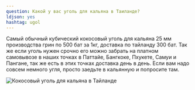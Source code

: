 ```yaml
---
question: Какой у вас уголь для кальяна в Таиланде?
ldjson: yes 
hashtag: ugol
---
```


Самый обычный кубический кокосовый уголь для кальяна 25 мм производства грин по 500 бат за 1кг, доставка по тайланду 300 бат. Так же если уголь нужен срочно его можно забрать на платном самовывозе в наших точках в Паттайе, Бангкоке, Пхукете, Самуи и Пангане, так же есть в этих точках доставка день в день. Если вам надо совсем немного угля, просто заедьте в кальянную и попросите там.

![Кокосовый уголь для кальяна в Тайланде](https://thaihookahfaq.ru/assets/ugol.jpg)

